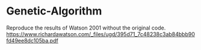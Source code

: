 # Genetic-Algorithm
Reproduce the results of Watson 2001 without the original code.
https://www.richardawatson.com/_files/ugd/395d71_7c48238c3ab84bbb90fd49ee8dc105ba.pdf
